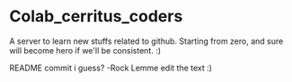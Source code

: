 # Colab_cerritus_coders
A server to learn new stuffs related to github. Starting from zero, and sure will become hero if we'll be consistent. :)

README commit i guess? -Rock
Lemme edit the text :)
